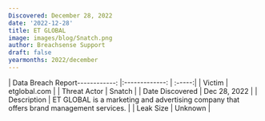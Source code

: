 ```yaml
---
Discovered: December 28, 2022
date: '2022-12-28'
title: ET GLOBAL
image: images/blog/Snatch.png
author: Breachsense Support
draft: false
yearmonths: 2022/december
---
```


| Data Breach Report------------:     |:-------------:    | :-----:|
| Victim      | etglobal.com      | 
| Threat Actor      | Snatch      | 
| Date Discovered      | Dec 28, 2022      | 
| Description      | ET GLOBAL is a marketing and advertising company that offers brand management services.      | 
| Leak Size      | Unknown      | 

